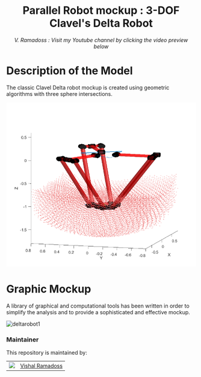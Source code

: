 <h1 align="center">
Parallel Robot mockup : 3-DOF Clavel's Delta Robot </h1>
<div align="center">
<i>
V. Ramadoss : Visit my Youtube channel by clicking the video preview below
</i>
</div>

# Description of the Model

The classic Clavel Delta robot mockup is created using geometric algorithms with three sphere intersections.


<p align="center">

[![Watch more trajectory videos](https://raw.githubusercontent.com/austinvishal/Robot-Mockup---Clavel-s-Delta-/main/assets/deltarobot1.png)](https://github.com/austinvishal/Robot-Mockup---Clavel-s-Delta-/assets/3451204/ca891588-022f-48bd-ba26-50d343d4cdf8)

# Graphic Mockup

A library of graphical and computational tools has been written in order to simplify the analysis and to provide a sophisticated and effective mockup. 
</p>

<p align="center">

![deltarobot1](https://github.com/austinvishal/Robot-Mockup---Clavel-s-Delta-/assets/3451204/2b9dea85-9289-4cf2-beab-3dafb6236218)

</p>



### Maintainer

This repository is maintained by:

| | |
|:---:|:---:|
| [<img src="https://github.com/austinvishal.png" width="40">](https://github.com/austinvishal) | [Vishal Ramadoss](https://github.com/austinvishal) |